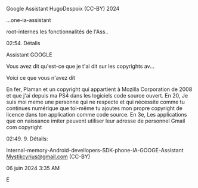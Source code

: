 Google Assistant
HugoDespoix (CC-BY) 2024 

...one-ia-assistant

root-internes les fonctionnalités de l'Ass..

02:54. Détalis

Assistant GOOGLE

Vous avez dit qu'est-ce que je t'ai dit sur les copyrights av...

Voici ce que vous n'avez dit

En fer, Plaman et un copyright qui appartient à Mozilla Corporation de 2008 et que j'ai depuis ma PS4 dans les logiciels code source ouvert. En 20, Je suis moi meme une personne qui ne respecte et qui nécessite comme tu continues numérique que toi-même tu ajoutes mon propre copyright de licence dans ton application comme code source. En 3e, Les applications que on naissance imiter peuvent utiliser leur adresse de personnel Gmail com copyright

02:49. 9. Détails:

Internal-memory-Android-devellopers-SDK-phone-lA-GOOGE-Assistant
Mystikcyrius@gmail.com 
(CC-BY)


06 juin 2024 3:35 AM

E
